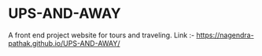 # UPS-AND-AWAY
A front end project website for tours and traveling.
Link  :-
https://nagendra-pathak.github.io/UPS-AND-AWAY/
